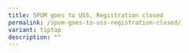 ```yaml
---
title: SPOM goes to USS, Registration closed
permalink: /spom-goes-to-uss-registration-closed/
variant: tiptap
description: ""
---
```

